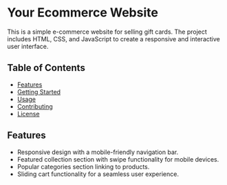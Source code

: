 # Your Ecommerce Website

This is a simple e-commerce website for selling gift cards. The project includes HTML, CSS, and JavaScript to create a responsive and interactive user interface.

## Table of Contents

- [Features](#features)
- [Getting Started](#getting-started)
- [Usage](#usage)
- [Contributing](#contributing)
- [License](#license)

## Features

- Responsive design with a mobile-friendly navigation bar.
- Featured collection section with swipe functionality for mobile devices.
- Popular categories section linking to products.
- Sliding cart functionality for a seamless user experience.
